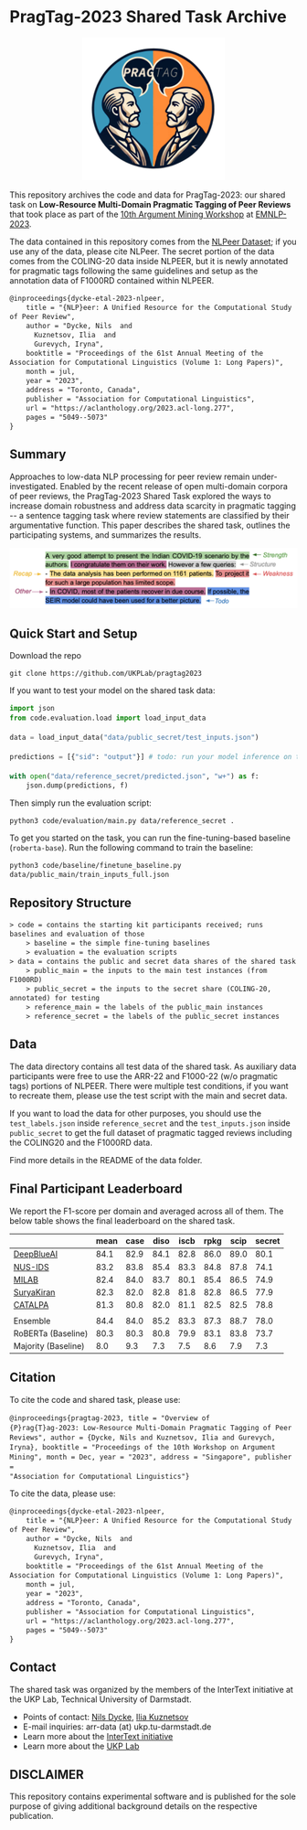 # PragTag-2023 Shared Task Archive

<p  align="center">
  <img src='pragtag.png' width='250'>
</p>

This repository archives the code and data for PragTag-2023: our shared task on **Low-Resource Multi-Domain Pragmatic Tagging of Peer Reviews** that took place as part of the [10th Argument Mining Workshop](https://argmining-org.github.io/2023/) at [EMNLP-2023](https://2023.emnlp.org). 

The data contained in this repository comes from the [NLPeer Dataset](https://github.com/UKPLab/nlpeer); if you use any of the data,
please cite NLPeer. The secret portion of the data comes from the COLING-20 data inside NLPEER, but it is newly annotated for 
pragmatic tags following the same guidelines and setup as the annotation data of F1000RD contained within NLPEER.

```
@inproceedings{dycke-etal-2023-nlpeer,
    title = "{NLP}eer: A Unified Resource for the Computational Study of Peer Review",
    author = "Dycke, Nils  and
      Kuznetsov, Ilia  and
      Gurevych, Iryna",
    booktitle = "Proceedings of the 61st Annual Meeting of the Association for Computational Linguistics (Volume 1: Long Papers)",
    month = jul,
    year = "2023",
    address = "Toronto, Canada",
    publisher = "Association for Computational Linguistics",
    url = "https://aclanthology.org/2023.acl-long.277",
    pages = "5049--5073"
}
```

## Summary

Approaches to low-data NLP processing for peer review remain under-investigated. Enabled by the recent release of open multi-domain corpora of peer reviews, the PragTag-2023 Shared Task explored the ways to increase domain robustness and address data scarcity in pragmatic tagging -- a sentence tagging task where review statements are classified by their argumentative function. This paper describes the shared task, outlines the participating systems, and summarizes the results.

<p  align="center">
  <img src='task.png' width='600'>
</p>


## Quick Start and Setup

Download the repo
```shell
git clone https://github.com/UKPLab/pragtag2023
```

If you want to test your model on the shared task data:
```python
import json
from code.evaluation.load import load_input_data

data = load_input_data("data/public_secret/test_inputs.json")

predictions = [{"sid": "output"}] # todo: run your model inference on the data to get predictions

with open("data/reference_secret/predicted.json", "w+") as f:
	json.dump(predictions, f)

```

Then simply run the evaluation script:
```shell
python3 code/evaluation/main.py data/reference_secret .

```


To get you started on the task, you can run the fine-tuning-based baseline (`roberta-base`). Run the following command to train the baseline:
```shell
python3 code/baseline/finetune_baseline.py data/public_main/train_inputs_full.json

```

## Repository Structure

```
> code = contains the starting kit participants received; runs baselines and evaluation of those
    > baseline = the simple fine-tuning baselines
    > evaluation = the evaluation scripts
> data = contains the public and secret data shares of the shared task
    > public_main = the inputs to the main test instances (from F1000RD)
    > public_secret = the inputs to the secret share (COLING-20, annotated) for testing
    > reference_main = the labels of the public_main instances
    > reference_secret = the labels of the public_secret instances
```


## Data

The data directory contains all test data of the shared task. As auxiliary data participants were free to use
the ARR-22 and F1000-22 (w/o pragmatic tags) portions of NLPEER. There were multiple test conditions, if you want to 
recreate them, please use the test script with the main and secret data.

If you want to load the data for other purposes, you should use the `test_labels.json` inside `reference_secret` and
the `test_inputs.json` inside `public_secret` to get the full dataset of pragmatic tagged reviews including the COLING20
and the F1000RD data.

Find more details in the README of the data folder.


## Final Participant Leaderboard

We report the F1-score per domain and averaged across all of them. The below table shows the final leaderboard on the
shared task.

|                     | mean | case | diso | iscb | rpkg | scip | secret |
|---------------------|----|----|----|----|----|----|---|
| [DeepBlueAI](https://www.aclanthology.org/2023.argmining-1.23.pdf)          | 84.1 | 82.9 | 84.1 | 82.8 | 86.0 | 89.0 | 80.1 |
| [NUS-IDS](https://aclanthology.org/2023.argmining-1.25.pdf)             | 83.2 | 83.8 | 85.4 | 83.3 | 84.8 | 87.8 | 74.1 |
| [MILAB](https://aclanthology.org/2023.argmining-1.24.pdf)               | 82.4 | 84.0 | 83.7 | 80.1 | 85.4 | 86.5 | 74.9 |
| [SuryaKiran](https://www.aclanthology.org/2023.argmining-1.26.pdf)          | 82.3 | 82.0 | 82.8 | 81.8 | 82.8 | 86.5 | 77.9 |
| [CATALPA](https://aclanthology.org/2023.argmining-1.22.pdf)             | 81.3 | 80.8 | 82.0 | 81.1 | 82.5 | 82.5 | 78.8 |
| | | | | | | | |
| Ensemble            | 84.4 | 84.0 | 85.2 | 83.3 | 87.3 | 88.7 | 78.0 |
| RoBERTa (Baseline)  | 80.3 | 80.3 | 80.8 | 79.9 | 83.1 | 83.8 | 73.7 |
| Majority (Baseline) | 8.0 | 9.3 | 7.3 | 7.5 | 8.6 | 7.9 | 7.3 |

## Citation

To cite the code and shared task, please use:

<code>@inproceedings{pragtag-2023,
title = "Overview of {P}rag{T}ag-2023: Low-Resource Multi-Domain Pragmatic Tagging of Peer Reviews",
author = {Dycke, Nils and Kuznetsov, Ilia and Gurevych, Iryna},
booktitle = "Proceedings of the 10th Workshop on Argument Mining",
month = Dec,
year = "2023",
address = "Singapore",
publisher = "Association for Computational Linguistics"}
</code>

To cite the data, please use: 
```
@inproceedings{dycke-etal-2023-nlpeer,
    title = "{NLP}eer: A Unified Resource for the Computational Study of Peer Review",
    author = "Dycke, Nils  and
      Kuznetsov, Ilia  and
      Gurevych, Iryna",
    booktitle = "Proceedings of the 61st Annual Meeting of the Association for Computational Linguistics (Volume 1: Long Papers)",
    month = jul,
    year = "2023",
    address = "Toronto, Canada",
    publisher = "Association for Computational Linguistics",
    url = "https://aclanthology.org/2023.acl-long.277",
    pages = "5049--5073"
}
```

## Contact
The shared task was organized by the members of the InterText initiative at the UKP Lab, Technical University of Darmstadt.

* Points of contact: [Nils Dycke](https://www.informatik.tu-darmstadt.de/ukp/ukp_home/staff_ukp/ukp_home_content_staff_1_details_109248.en.jsp), [Ilia Kuznetsov](https://www.informatik.tu-darmstadt.de/ukp/ukp_home/staff_ukp/ukp_home_content_staff_1_details_42944.en.jsp)
* E-mail inquiries: arr-data (at) ukp.tu-darmstadt.de
* Learn more about the [InterText initiative](https://intertext.ukp-lab.de)
* Learn more about the [UKP Lab](https://www.informatik.tu-darmstadt.de/ukp)


## DISCLAIMER

This repository contains experimental software and is published for the sole purpose of giving additional background details on the respective publication. 
